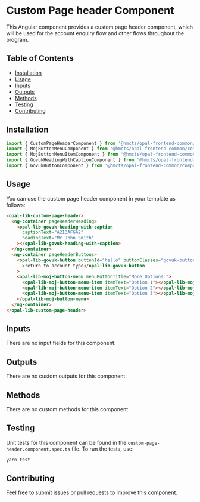 # Custom Page header Component

This Angular component provides a custom page header component, which will be used for the account enquiry flow and other flows throughout the program.

## Table of Contents

- [Installation](#installation)
- [Usage](#usage)
- [Inputs](#inputs)
- [Outputs](#outputs)
- [Methods](#methods)
- [Testing](#testing)
- [Contributing](#contributing)

## Installation

```typescript
import { CustomPageHeaderComponent } from '@hmcts/opal-frontend-common/components/custom/custom-page-header';
import { MojButtonMenuComponent } from '@hmcts/opal-frontend-common/components/moj/moj-button-menu';
import { MojButtonMenuItemComponent } from '@hmcts/opal-frontend-common/components/moj/moj-button-menu/moj-button-menu-item';
import { GovukHeadingWithCaptionComponent } from '@hmcts/opal-frontend-common/components/govuk/govuk-heading-with-caption';
import { GovukButtonComponent } from '@hmcts/opal-frontend-common/components/govuk/govuk-button';
```

## Usage

You can use the custom page header component in your template as follows:

```html
<opal-lib-custom-page-header>
  <ng-container pageHeaderHeading>
    <opal-lib-govuk-heading-with-caption
      captionText="A213AFGA2"
      headingText="Mr John Smith"
    ></opal-lib-govuk-heading-with-caption>
  </ng-container>
  <ng-container pageHeaderButtons>
    <opal-lib-govuk-button buttonId="hello" buttonClasses="govuk-button--secondary"
      >return to account type</opal-lib-govuk-button
    >
    <opal-lib-moj-button-menu menuButtonTitle="More Options:">
      <opal-lib-moj-button-menu-item itemText="Option 1"></opal-lib-moj-button-menu-item>
      <opal-lib-moj-button-menu-item itemText="Option 2"></opal-lib-moj-button-menu-item>
      <opal-lib-moj-button-menu-item itemText="Option 3"></opal-lib-moj-button-menu-item>
    </opal-lib-moj-button-menu>
  </ng-container>
</opal-lib-custom-page-header>
```

## Inputs

There are no input fields for this component.

## Outputs

There are no custom outputs for this component.

## Methods

There are no custom methods for this component.

## Testing

Unit tests for this component can be found in the `custom-page-header.component.spec.ts` file. To run the tests, use:

```bash
yarn test
```

## Contributing

Feel free to submit issues or pull requests to improve this component.
